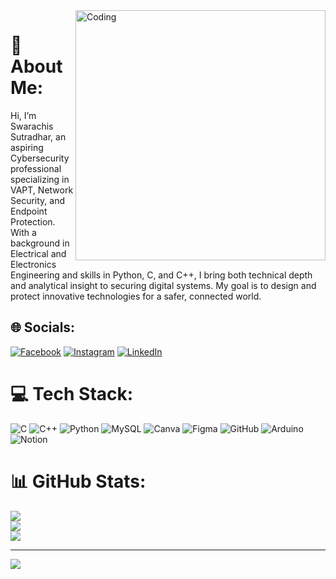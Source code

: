 <img align="right" alt="Coding" width="400" src="https://storage.googleapis.com/gweb-uniblog-publish-prod/original_images/SID_FB_001.gif">

# 💫 About Me:
Hi, I’m Swarachis Sutradhar, an aspiring Cybersecurity professional specializing in VAPT, Network Security, and Endpoint Protection. With a background in Electrical and Electronics Engineering and skills in Python, C, and C++, I bring both technical depth and analytical insight to securing digital systems. My goal is to design and protect innovative technologies for a safer, connected world.
## 🌐 Socials:
[![Facebook](https://img.shields.io/badge/Facebook-%231877F2.svg?logo=Facebook&logoColor=white)](https://facebook.com/swarachis.sutradhar) [![Instagram](https://img.shields.io/badge/Instagram-%23E4405F.svg?logo=Instagram&logoColor=white)](https://instagram.com/swarachis_sutradhar) [![LinkedIn](https://img.shields.io/badge/LinkedIn-%230077B5.svg?logo=linkedin&logoColor=white)](https://linkedin.com/in/swarachis-sutradhar) 

# 💻 Tech Stack:
![C](https://img.shields.io/badge/c-%2300599C.svg?style=plastic&logo=c&logoColor=white) ![C++](https://img.shields.io/badge/c++-%2300599C.svg?style=plastic&logo=c%2B%2B&logoColor=white) ![Python](https://img.shields.io/badge/python-3670A0?style=plastic&logo=python&logoColor=ffdd54) ![MySQL](https://img.shields.io/badge/mysql-4479A1.svg?style=plastic&logo=mysql&logoColor=white) ![Canva](https://img.shields.io/badge/Canva-%2300C4CC.svg?style=plastic&logo=Canva&logoColor=white) ![Figma](https://img.shields.io/badge/figma-%23F24E1E.svg?style=plastic&logo=figma&logoColor=white) ![GitHub](https://img.shields.io/badge/github-%23121011.svg?style=plastic&logo=github&logoColor=white) ![Arduino](https://img.shields.io/badge/-Arduino-00979D?style=plastic&logo=Arduino&logoColor=white) ![Notion](https://img.shields.io/badge/Notion-%23000000.svg?style=plastic&logo=notion&logoColor=white)
# 📊 GitHub Stats:
![](https://github-readme-stats.vercel.app/api?username=swarachis&theme=material-palenight&hide_border=false&include_all_commits=false&count_private=false)<br/>
![](https://github-readme-streak-stats.herokuapp.com/?user=swarachis&theme=material-palenight&hide_border=false)<br/>
![](https://github-readme-stats.vercel.app/api/top-langs/?username=swarachis&theme=material-palenight&hide_border=false&include_all_commits=false&count_private=false&layout=compact)

---
[![](https://visitcount.itsvg.in/api?id=swarachis&icon=5&color=6)](https://visitcount.itsvg.in)

<!-- Proudly created with GPRM ( https://gprm.itsvg.in ) -->
